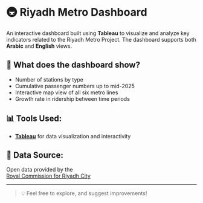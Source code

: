 # 🚇 Riyadh Metro Dashboard

An interactive dashboard built using **Tableau** to visualize and analyze key indicators related to the Riyadh Metro Project. The dashboard supports both **Arabic** and **English** views.

## 🎯 What does the dashboard show?
- Number of stations by type 
- Cumulative passenger numbers up to mid-2025
- Interactive map view of all six metro lines
- Growth rate in ridership between time periods

## 📊 Tools Used:
- [**Tableau**](https://public.tableau.com/views/RiyadhMetro/Arabic?:language=en-US&:sid=&:display_count=n&:origin=viz_share_link&:device=desktop) for data visualization and interactivity

## 📁 Data Source:
Open data provided by the  
[Royal Commission for Riyadh City](https://opendata.rcrc.gov.sa/pages/home-page/)

---

> 💡 Feel free to explore, and suggest improvements!
